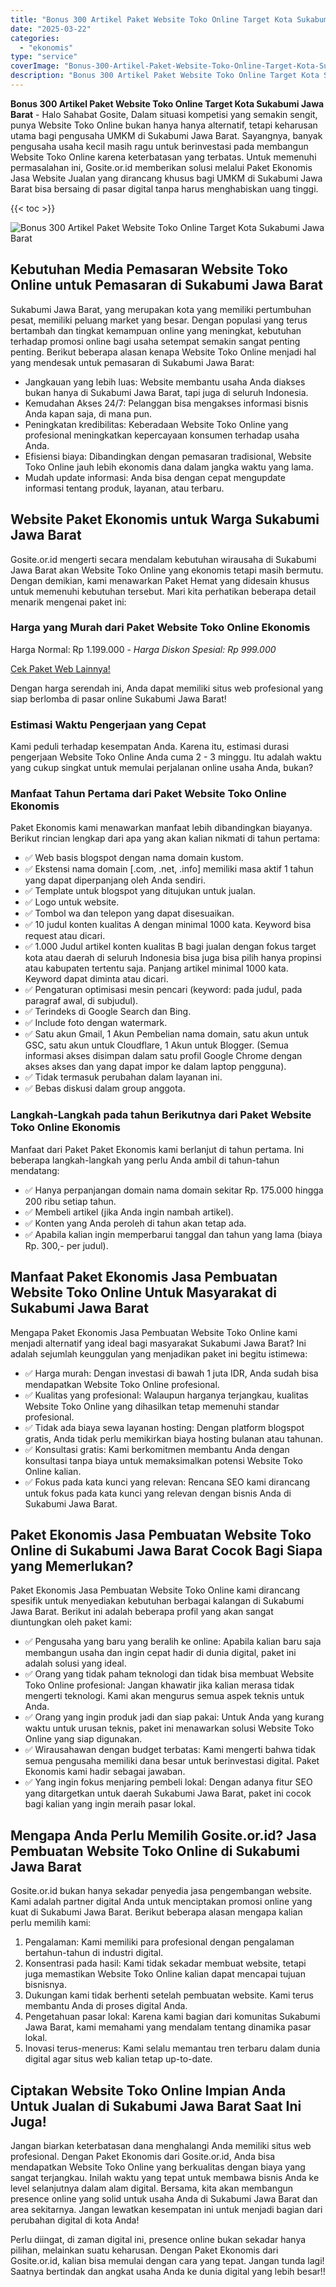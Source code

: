 ```yaml
---
title: "Bonus 300 Artikel Paket Website Toko Online Target Kota Sukabumi Jawa Barat"
date: "2025-03-22"
categories: 
  - "ekonomis"
type: "service"
coverImage: "Bonus-300-Artikel-Paket-Website-Toko-Online-Target-Kota-Sukabumi-Jawa-Barat.png"
description: "Bonus 300 Artikel Paket Website Toko Online Target Kota Sukabumi Jawa Barat. Perlu diingat, di zaman digital ini, presence online bukan sekadar hanya pilihan..."
---
```


**Bonus 300 Artikel Paket Website Toko Online Target Kota Sukabumi Jawa Barat** - Halo Sahabat Gosite, Dalam situasi kompetisi yang semakin sengit, punya Website Toko Online bukan hanya hanya alternatif, tetapi keharusan utama bagi pengusaha UMKM di Sukabumi Jawa Barat. Sayangnya, banyak pengusaha usaha kecil masih ragu untuk berinvestasi pada membangun Website Toko Online karena keterbatasan yang terbatas. Untuk memenuhi permasalahan ini, Gosite.or.id memberikan solusi melalui Paket Ekonomis Jasa Website Jualan yang dirancang khusus bagi UMKM di Sukabumi Jawa Barat bisa bersaing di pasar digital tanpa harus menghabiskan uang tinggi.

{{< toc >}}

![Bonus 300 Artikel Paket Website Toko Online Target Kota Sukabumi Jawa Barat](/images/ekonomis/Bonus-300-Artikel-Paket-Website-Toko-Online-Target-Kota-Sukabumi-Jawa-Barat.png)

## Kebutuhan Media Pemasaran Website Toko Online untuk Pemasaran di Sukabumi Jawa Barat

Sukabumi Jawa Barat, yang merupakan kota yang memiliki pertumbuhan pesat, memiliki peluang market yang besar. Dengan populasi yang terus bertambah dan tingkat kemampuan online yang meningkat, kebutuhan terhadap promosi online bagi usaha setempat semakin sangat penting penting. Berikut beberapa alasan kenapa Website Toko Online menjadi hal yang mendesak untuk pemasaran di Sukabumi Jawa Barat:

- Jangkauan yang lebih luas: Website membantu usaha Anda diakses bukan hanya di Sukabumi Jawa Barat, tapi juga di seluruh Indonesia.
- Kemudahan Akses 24/7: Pelanggan bisa mengakses informasi bisnis Anda kapan saja, di mana pun.
- Peningkatan kredibilitas: Keberadaan Website Toko Online yang profesional meningkatkan kepercayaan konsumen terhadap usaha Anda.
- Efisiensi biaya: Dibandingkan dengan pemasaran tradisional, Website Toko Online jauh lebih ekonomis dana dalam jangka waktu yang lama.
- Mudah update informasi: Anda bisa dengan cepat mengupdate informasi tentang produk, layanan, atau terbaru.

## Website Paket Ekonomis untuk Warga Sukabumi Jawa Barat

Gosite.or.id mengerti secara mendalam kebutuhan wirausaha di Sukabumi Jawa Barat akan Website Toko Online yang ekonomis tetapi masih bermutu. Dengan demikian, kami menawarkan Paket Hemat yang didesain khusus untuk memenuhi kebutuhan tersebut. Mari kita perhatikan beberapa detail menarik mengenai paket ini:

### Harga yang Murah dari Paket Website Toko Online Ekonomis

<a class="cta-button">Harga Normal: Rp 1.199.000 - <em>Harga Diskon Spesial: Rp 999.000</em></a>

<a href="/jasa-web/" class="cta-button">Cek Paket Web Lainnya!</a>

Dengan harga serendah ini, Anda dapat memiliki situs web profesional yang siap berlomba di pasar online Sukabumi Jawa Barat!

### Estimasi Waktu Pengerjaan yang Cepat

Kami peduli terhadap kesempatan Anda. Karena itu, estimasi durasi pengerjaan Website Toko Online Anda cuma 2 - 3 minggu. Itu adalah waktu yang cukup singkat untuk memulai perjalanan online usaha Anda, bukan?

### Manfaat Tahun Pertama dari Paket Website Toko Online Ekonomis

Paket Ekonomis kami menawarkan manfaat lebih dibandingkan biayanya. Berikut rincian lengkap dari apa yang akan kalian nikmati di tahun pertama:

- ✅ Web basis blogspot dengan nama domain kustom.
- ✅ Ekstensi nama domain \[.com, .net, .info\] memiliki masa aktif 1 tahun yang dapat diperpanjang oleh Anda sendiri.
- ✅ Template untuk blogspot yang ditujukan untuk jualan.
- ✅ Logo untuk website.
- ✅ Tombol wa dan telepon yang dapat disesuaikan.
- ✅ 10 judul konten kualitas A dengan minimal 1000 kata. Keyword bisa request atau dicari.
- ✅ 1.000 Judul artikel konten kualitas B bagi jualan dengan fokus target kota atau daerah di seluruh Indonesia bisa juga bisa pilih hanya propinsi atau kabupaten tertentu saja. Panjang artikel minimal 1000 kata. Keyword dapat diminta atau dicari.
- ✅ Pengaturan optimisasi mesin pencari (keyword: pada judul, pada paragraf awal, di subjudul).
- ✅ Terindeks di Google Search dan Bing.
- ✅ Include foto dengan watermark.
- ✅ Satu akun Gmail, 1 Akun Pembelian nama domain, satu akun untuk GSC, satu akun untuk Cloudflare, 1 Akun untuk Blogger. (Semua informasi akses disimpan dalam satu profil Google Chrome dengan akses akses dan yang dapat impor ke dalam laptop pengguna).
- ✅ Tidak termasuk perubahan dalam layanan ini.
- ✅ Bebas diskusi dalam group anggota.

### Langkah-Langkah pada tahun Berikutnya dari Paket Website Toko Online Ekonomis

Manfaat dari Paket Paket Ekonomis kami berlanjut di tahun pertama. Ini beberapa langkah-langkah yang perlu Anda ambil di tahun-tahun mendatang:

- ✅ Hanya perpanjangan domain nama domain sekitar Rp. 175.000 hingga 200 ribu setiap tahun.
- ✅ Membeli artikel (jika Anda ingin nambah artikel).
- ✅ Konten yang Anda peroleh di tahun akan tetap ada.
- ✅ Apabila kalian ingin memperbarui tanggal dan tahun yang lama (biaya Rp. 300,- per judul).

## Manfaat Paket Ekonomis Jasa Pembuatan Website Toko Online Untuk Masyarakat di Sukabumi Jawa Barat

Mengapa Paket Ekonomis Jasa Pembuatan Website Toko Online kami menjadi alternatif yang ideal bagi masyarakat Sukabumi Jawa Barat? Ini adalah sejumlah keunggulan yang menjadikan paket ini begitu istimewa:

- ✅ Harga murah: Dengan investasi di bawah 1 juta IDR, Anda sudah bisa mendapatkan Website Toko Online profesional.
- ✅ Kualitas yang profesional: Walaupun harganya terjangkau, kualitas Website Toko Online yang dihasilkan tetap memenuhi standar profesional.
- ✅ Tidak ada biaya sewa layanan hosting: Dengan platform blogspot gratis, Anda tidak perlu memikirkan biaya hosting bulanan atau tahunan.
- ✅ Konsultasi gratis: Kami berkomitmen membantu Anda dengan konsultasi tanpa biaya untuk memaksimalkan potensi Website Toko Online kalian.
- ✅ Fokus pada kata kunci yang relevan: Rencana SEO kami dirancang untuk fokus pada kata kunci yang relevan dengan bisnis Anda di Sukabumi Jawa Barat.

## Paket Ekonomis Jasa Pembuatan Website Toko Online di Sukabumi Jawa Barat Cocok Bagi Siapa yang Memerlukan?

Paket Ekonomis Jasa Pembuatan Website Toko Online kami dirancang spesifik untuk menyediakan kebutuhan berbagai kalangan di Sukabumi Jawa Barat. Berikut ini adalah beberapa profil yang akan sangat diuntungkan oleh paket kami:

- ✅ Pengusaha yang baru yang beralih ke online: Apabila kalian baru saja membangun usaha dan ingin cepat hadir di dunia digital, paket ini adalah solusi yang ideal.
- ✅ Orang yang tidak paham teknologi dan tidak bisa membuat Website Toko Online profesional: Jangan khawatir jika kalian merasa tidak mengerti teknologi. Kami akan mengurus semua aspek teknis untuk Anda.
- ✅ Orang yang ingin produk jadi dan siap pakai: Untuk Anda yang kurang waktu untuk urusan teknis, paket ini menawarkan solusi Website Toko Online yang siap digunakan.
- ✅ Wirausahawan dengan budget terbatas: Kami mengerti bahwa tidak semua pengusaha memiliki dana besar untuk berinvestasi digital. Paket Ekonomis kami hadir sebagai jawaban.
- ✅ Yang ingin fokus menjaring pembeli lokal: Dengan adanya fitur SEO yang ditargetkan untuk daerah Sukabumi Jawa Barat, paket ini cocok bagi kalian yang ingin meraih pasar lokal.

## Mengapa Anda Perlu Memilih Gosite.or.id? Jasa Pembuatan Website Toko Online di Sukabumi Jawa Barat

Gosite.or.id bukan hanya sekadar penyedia jasa pengembangan website. Kami adalah partner digital Anda untuk menciptakan promosi online yang kuat di Sukabumi Jawa Barat. Berikut beberapa alasan mengapa kalian perlu memilih kami:

1. Pengalaman: Kami memiliki para profesional dengan pengalaman bertahun-tahun di industri digital.
2. Konsentrasi pada hasil: Kami tidak sekadar membuat website, tetapi juga memastikan Website Toko Online kalian dapat mencapai tujuan bisnisnya.
3. Dukungan kami tidak berhenti setelah pembuatan website. Kami terus membantu Anda di proses digital Anda.
4. Pengetahuan pasar lokal: Karena kami bagian dari komunitas Sukabumi Jawa Barat, kami memahami yang mendalam tentang dinamika pasar lokal.
5. Inovasi terus-menerus: Kami selalu memantau tren terbaru dalam dunia digital agar situs web kalian tetap up-to-date.

## Ciptakan Website Toko Online Impian Anda Untuk Jualan di Sukabumi Jawa Barat Saat Ini Juga!

Jangan biarkan keterbatasan dana menghalangi Anda memiliki situs web profesional. Dengan Paket Ekonomis dari Gosite.or.id, Anda bisa mendapatkan Website Toko Online yang berkualitas dengan biaya yang sangat terjangkau. Inilah waktu yang tepat untuk membawa bisnis Anda ke level selanjutnya dalam alam digital. Bersama, kita akan membangun presence online yang solid untuk usaha Anda di Sukabumi Jawa Barat dan area sekitarnya. Jangan lewatkan kesempatan ini untuk menjadi bagian dari perubahan digital di kota Anda!

Perlu diingat, di zaman digital ini, presence online bukan sekadar hanya pilihan, melainkan suatu keharusan. Dengan Paket Ekonomis dari Gosite.or.id, kalian bisa memulai dengan cara yang tepat. Jangan tunda lagi! Saatnya bertindak dan angkat usaha Anda ke dunia digital yang lebih besar!!